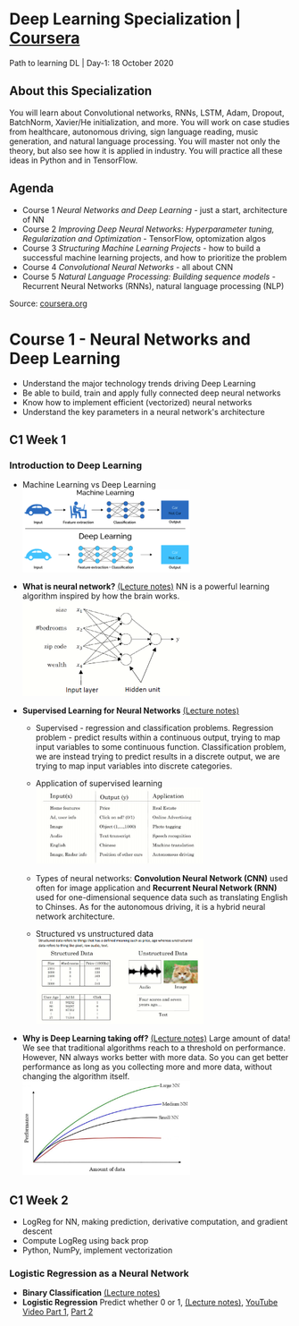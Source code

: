# Deep Learning Specialization | [Coursera](https://www.coursera.org/specializations/deep-learning)
Path to learning DL | Day-1: 18 October 2020

## About this Specialization
You will learn about Convolutional networks, RNNs, LSTM, Adam, Dropout, BatchNorm, Xavier/He initialization, and more. You will work on case studies from healthcare, autonomous driving, sign language reading, music generation, and natural language processing. You will master not only the theory, but also see how it is applied in industry. You will practice all these ideas in Python and in TensorFlow. 

## Agenda
- Course 1 *Neural Networks and Deep Learning* - just a start, architecture of NN
- Course 2 *Improving Deep Neural Networks: Hyperparameter tuning, Regularization and Optimization* - TensorFlow, optomization algos
- Course 3 *Structuring Machine Learning Projects* - how to build a successful machine learning projects, and how to prioritize the problem
- Course 4 *Convolutional Neural Networks* - all about CNN
- Course 5 *Natural Language Processing: Building sequence models* - Recurrent Neural Networks (RNNs), natural language processing (NLP)

Source: [coursera.org](https://www.coursera.org/specializations/deep-learning)

# Course 1 - Neural Networks and Deep Learning
- Understand the major technology trends driving Deep Learning
- Be able to build, train and apply fully connected deep neural networks 
- Know how to implement efficient (vectorized) neural networks 
- Understand the key parameters in a neural network's architecture 

## C1 Week 1
### Introduction to Deep Learning
- Machine Learning vs Deep Learning
<br><img src="media/MLvsDL.png" width=300>

- **What is neural network?** [(Lecture notes)](https://github.com/Rustam-Z/deep-learning/blob/main/Course%201%20Neural%20Networks%20and%20Deep%20Learning/01_What_is_Neural_Network.pdf) NN is a powerful learning algorithm inspired by how the brain works. 
<br><img src="media/what-is-nn.png" width=300>

- **Supervised Learning for Neural Networks** [(Lecture notes)](https://github.com/Rustam-Z/deep-learning/blob/mainCourse%201%20Neural%20Networks%20and%20Deep%20Learning/02_Supervised_Learning_for_Neural_Network.pdf)

  - Supervised - regression and classification problems. Regression problem - predict results within a continuous output, trying to map input variables to some continuous function. Classification problem, we are instead trying to predict results in a discrete output, we are trying to map input variables into discrete categories.  

  - Application of supervised learning
    <br><img src="media/supervised-learning.png" width=300>

  - Types of neural networks: **Convolution Neural Network (CNN)** used often for image application and **Recurrent Neural Network (RNN)** used for one-dimensional sequence data such as translating English to Chinses. As for the autonomous driving, it is a hybrid neural network architecture.

  - Structured vs unstructured data
    <br><img src="media/structured-and-unstructured-data.png" width=300>

- **Why is Deep Learning taking off?** [(Lecture notes)](https://github.com/Rustam-Z/deep-learning/blob/main/Course%201%20Neural%20Networks%20and%20Deep%20Learning/03_Why_is_Deep_Learning_Taking_Off.pdf) 
Large amount of data! We see that traditional algorithms reach to a threshold on performance. However, NN always works better with more data. So you can get better performance as long as you collecting more and more data, without changing the algorithm itself.
<br><img src="media/dl-taking-off.jpeg" width=300>


## C1 Week 2
- LogReg for NN, making prediction, derivative computation, and gradient descent
- Compute LogReg using back prop
- Python, NumPy, implement vectorization

### Logistic Regression as a Neural Network
- **Binary Classification** [(Lecture notes)](https://github.com/Rustam-Z/deep-learning/blob/main/Course%201%20Neural%20Networks%20and%20Deep%20Learning/04_Binary_Classification.pdf) 
- **Logistic Regression** Predict whether 0 or 1, [(Lecture notes)](https://github.com/Rustam-Z/deep-learning/blob/main/Course%201%20Neural%20Networks%20and%20Deep%20Learning/05_Logistic_Regression.pdf), [YouTube Video Part 1](https://www.youtube.com/watch?v=L_xBe7MbPwk), [Part 2](https://www.youtube.com/watch?v=uFfsSgQgerw)

  